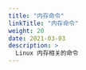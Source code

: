 ```yaml
---
title: "内存命令"
linkTitle: "内存命令"
weight: 20
date: 2021-03-03
description: >
  Linux 内存相关的命令
---
```



